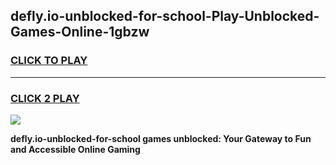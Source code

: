 
## defly.io-unblocked-for-school-Play-Unblocked-Games-Online-1gbzw
<h3>
<a href="https://premium76.site?title=defly.io-unblocked-for-school&ref=25A">CLICK TO PLAY</a></h3>
<hr>

<h3>
<a href="https://premium76.site?title=defly.io-unblocked-for-school&ref=25A">CLICK 2 PLAY</a>
  
</h3>

<a href="https://premium76.site?title=defly.io-unblocked-for-school&ref=25A"><img src="https://clearcache.store/games.png"></a>


**defly.io-unblocked-for-school games unblocked: Your Gateway to Fun and Accessible Online Gaming**
